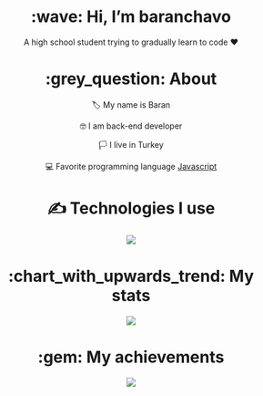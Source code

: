 <div align="center">
<h1> :wave: Hi, I’m baranchavo </h1>
<p> A high school student trying to gradually learn to code ❤ </p>
  
<h1> :grey_question: About </h1>
  <p> 🏷️ My name is Baran </p>
  <p> 🤓 I am back-end developer </p>
  <p>🏳️ I live in Turkey </p>
  <p>💻 Favorite programming language <a href="https://tr.wikipedia.org/wiki/JavaScript"> Javascript </a> </p>


<h1> ✍ Technologies I use </h1>
<img src="https://skillicons.dev/icons?i=js,ts,cs,react,nodejs,mongodb,html,css,vscode,atom,discord&theme=dark" />

<h1> :chart_with_upwards_trend: My stats </h1>
<img src="https://github-readme-stats.vercel.app/api?username=baranchavo&show_icons=true&theme=dark" />

<h1> :gem: My achievements </h1>
<img src="https://github-profile-trophy.vercel.app/?username=baranchavo&theme=onedark" />
